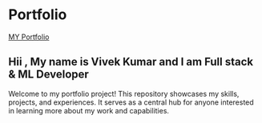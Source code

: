 # Portfolio

[MY Portfolio](https//www.google.com)
## Hii , My name is Vivek Kumar and I am Full stack & ML Developer
Welcome to my portfolio project! This repository showcases my skills, projects, and experiences. It serves as a central hub for anyone interested in learning more about my work and capabilities.
